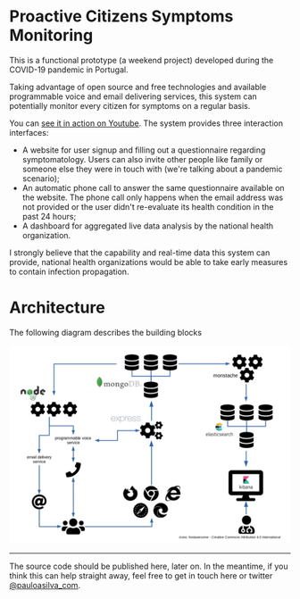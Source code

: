 Proactive Citizens Symptoms Monitoring
======================================

This is a functional prototype (a weekend project) developed during the COVID-19
pandemic in Portugal.

Taking advantage of open source and free technologies and available programmable
voice and email delivering services, this system can potentially monitor every
citizen for symptoms on a regular basis.

You can [see it in action on Youtube][1].
The system provides three interaction interfaces:

* A website for user signup and filling out a questionnaire regarding
  symptomatology. Users can also invite other people like family or someone else
  they were in touch with (we're talking about a pandemic scenario);
* An automatic phone call to answer the same questionnaire available on the
  website. The phone call only happens when the email address was not provided
  or the user didn't re-evaluate its health condition in the past 24 hours;
* A dashboard for aggregated live data analysis by the national health
  organization.

I strongly believe that the capability and real-time data this system can
provide, national health organizations would be able to take early measures to
contain infection propagation.

# Architecture

The following diagram describes the building blocks

![Proactive Citizens Health Monitoring Architecture][2]

---

The source code should be published here, later on. In the meantime, if you
think this can help straight away, feel free to get in touch here or twitter
[@pauloasilva_com][3].

[1]: https://youtu.be/39EH1B6NsXw
[2]: ./doc/assets/diagram.png
[3]: https://twitter.com/pauloasilva_com

